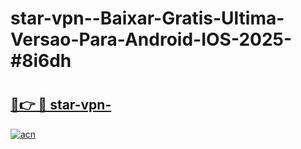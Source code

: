 # star-vpn--Baixar-Gratis-Ultima-Versao-Para-Android-IOS-2025-#8i6dh

# <h2><a href="https://ainizakaria.my?title=star-vpn-&ref=24M">🔗👉 🔴 star-vpn-</a></h2>

[![acn](https://github.com/user-attachments/assets/0f9c940e-d8b0-45ae-aac7-cd30a18b3e1c)](https://ainizakaria.my?title=star-vpn-&ref=24M)

